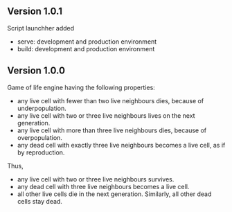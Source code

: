 ## Version 1.0.1
Script launchher added
- serve: development and production environment
- build: development and production environment

## Version 1.0.0

Game of life engine having the following properties:
- any live cell with fewer than two live neighbours dies, because of underpopulation.
- any live cell with two or three live neighbours lives on the next generation.
- any live cell with more than three live neighbours dies, because of overpopulation.
- any dead cell with exactly three live neighbours becomes a live cell, as if by reproduction.

Thus,
- any live cell with two or three live neighbours survives.
- any dead cell with three live neighbours becomes a live cell.
- all other live cells die in the next generation. Similarly, all other dead cells stay dead.